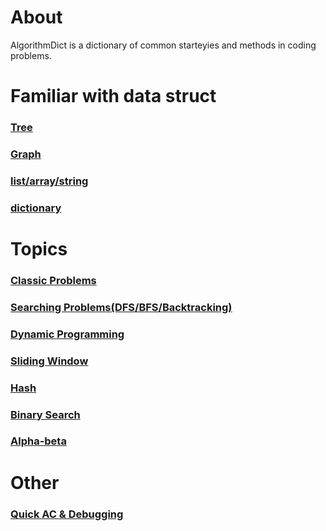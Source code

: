# About
AlgorithmDict is a dictionary of common starteyies and methods in coding problems.

# Familiar with data struct
### [Tree]()
### [Graph]()
### [list/array/string]()
### [dictionary]()

# Topics
### [Classic Problems]()
### [Searching Problems(DFS/BFS/Backtracking)]()
### [Dynamic Programming]()
### [Sliding Window]()
### [Hash]()
### [Binary Search]()
### [Alpha-beta]()
# Other
### [Quick AC & Debugging]()
